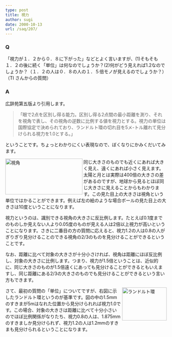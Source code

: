```yaml
---
type: post
title: 視力
author: sugi
date: 2000-10-13
url: /saq/207/
---
```

### Q 

「視力が１．２から０．８に下がった」などとよく言いますが、(1)そもそも１．２の後に続く「単位」は何なのでしょうか？(2)何がどう見えれば1.2なのでしょうか？（１．２の人は０．８の人の１．５倍モノが見えるのでしょうか？）（TI さんからの質問）

### A 

広辞苑第五版より引用します。

> 「眼で2点を区別し得る能力。区別し得る2点間の最小距離を測り、それを視角で表し、その視角の逆数に比例する値を視力とする。視力の単位は国際協定で決められており、ランドルト環の切れ目を5メ-トル離れて見分けられる視力を1.0とする。」

ということです。ちょっとわかりにくい表現なので、ぼくなりにかみくだいてみます。

<img src="/images/saq/shiryoku1.png" width="241" height="112" border="0" alt="視角" align="left" />
  
同じ大きさのものでも近くにあれば大きく見え、遠くにあれば小さく見えます。太陽と月とは実際は400倍の大きさの差があるのですが、地球から見るとほぼ同じ大きさに見えることからもわかります。この見た目上の大きさは視角という単位ではかることができます。例えば左の絵のような場合ボールの見た目上の大きさは10度ということになります。

視力というのは、識別できる視角の大きさに反比例します。たとえば0.1度までのものしか見えない人より0.05度のものが見える人は2倍以上視力が高いということになります。さきに二番目の方の質問に応えると、視力1.2の人は0.8の人がぎりぎり見分けることのできる視角の2/3のものを見分けることができるということです。

なお、距離に比べて対象の大きさが十分小さければ、視角は距離にほぼ反比例し、対象の大きさに比例します。つまり、視力が1.5倍ということは、近似的に、同じ大きさのものが1.5倍遠くにあっても見分けることができるともいえますし、同じ距離にある2/3の大きさのものでも見分けることができるという言い方もできます。

<img src="/images/saq/shiryoku2.png" width="139" height="103" border="0" alt="ランドルト環" align="right" />
  
さて、最初の質問の「単位」についてですが、右図に示したランドルト環というのが基準です。図の中の1.5mmのすきまが5mはなれた位置から見分けられれば視力1.0です。この場合、対象の大きさは距離に比べて十分小さいのでほぼ比例関係がなりたち、視力0.8の人は、1.875mmのすきましか見分けられず、視力1.2の人は1.2mmのすきまも見分けられるということになります。
